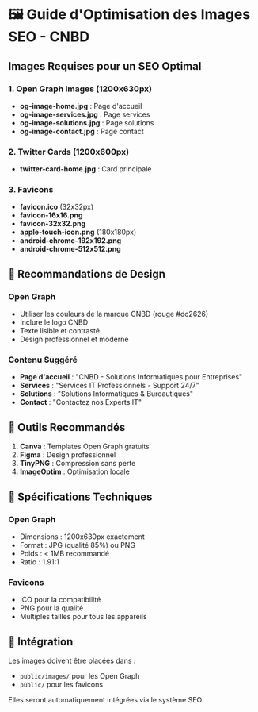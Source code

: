 # 🖼️ Guide d'Optimisation des Images SEO - CNBD

## Images Requises pour un SEO Optimal

### 1. Open Graph Images (1200x630px)
- **og-image-home.jpg** : Page d'accueil
- **og-image-services.jpg** : Page services  
- **og-image-solutions.jpg** : Page solutions
- **og-image-contact.jpg** : Page contact

### 2. Twitter Cards (1200x600px)
- **twitter-card-home.jpg** : Card principale

### 3. Favicons
- **favicon.ico** (32x32px)
- **favicon-16x16.png**
- **favicon-32x32.png** 
- **apple-touch-icon.png** (180x180px)
- **android-chrome-192x192.png**
- **android-chrome-512x512.png**

## 🎨 Recommandations de Design

### Open Graph
- Utiliser les couleurs de la marque CNBD (rouge #dc2626)
- Inclure le logo CNBD
- Texte lisible et contrasté
- Design professionnel et moderne

### Contenu Suggéré
- **Page d'accueil** : "CNBD - Solutions Informatiques pour Entreprises"
- **Services** : "Services IT Professionnels - Support 24/7"
- **Solutions** : "Solutions Informatiques & Bureautiques"
- **Contact** : "Contactez nos Experts IT"

## 🔧 Outils Recommandés

1. **Canva** : Templates Open Graph gratuits
2. **Figma** : Design professionnel
3. **TinyPNG** : Compression sans perte
4. **ImageOptim** : Optimisation locale

## 📏 Spécifications Techniques

### Open Graph
- Dimensions : 1200x630px exactement
- Format : JPG (qualité 85%) ou PNG
- Poids : < 1MB recommandé
- Ratio : 1.91:1

### Favicons
- ICO pour la compatibilité
- PNG pour la qualité
- Multiples tailles pour tous les appareils

## 🚀 Intégration

Les images doivent être placées dans :
- `public/images/` pour les Open Graph
- `public/` pour les favicons

Elles seront automatiquement intégrées via le système SEO.